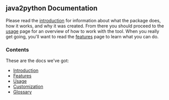 ## java2python Documentation

Please read the [introduction](./intro.md) for information about what the
package does, how it works, and why it was created.  From there you should
proceed to the [usage](./usage.md) page for an overview of how to work with
the tool.  When you really get going, you'll want to read the
[features](./features.md) page to learn what you can do.


### Contents

These are the docs we've got:

* [Introduction](intro.md)
* [Features](features.md)
* [Usage](usage.md)
* [Customization](customization.md)
* [Glossary](glossary.md)
